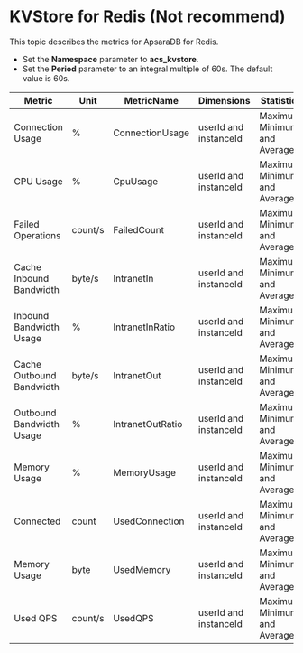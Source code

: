 # KVStore for Redis \(Not recommend\)

This topic describes the metrics for ApsaraDB for Redis.

-   Set the **Namespace** parameter to **acs\_kvstore**.
-   Set the **Period** parameter to an integral multiple of 60s. The default value is 60s.

|Metric|Unit|MetricName|Dimensions|Statistics|
|------|----|----------|----------|----------|
|Connection Usage|%|ConnectionUsage|userId and instanceId|Maximum, Minimum, and Average|
|CPU Usage|%|CpuUsage|userId and instanceId|Maximum, Minimum, and Average|
|Failed Operations|count/s|FailedCount|userId and instanceId|Maximum, Minimum, and Average|
|Cache Inbound Bandwidth|byte/s|IntranetIn|userId and instanceId|Maximum, Minimum, and Average|
|Inbound Bandwidth Usage|%|IntranetInRatio|userId and instanceId|Maximum, Minimum, and Average|
|Cache Outbound Bandwidth|byte/s|IntranetOut|userId and instanceId|Maximum, Minimum, and Average|
|Outbound Bandwidth Usage|%|IntranetOutRatio|userId and instanceId|Maximum, Minimum, and Average|
|Memory Usage|%|MemoryUsage|userId and instanceId|Maximum, Minimum, and Average|
|Connected|count|UsedConnection|userId and instanceId|Maximum, Minimum, and Average|
|Memory Usage|byte|UsedMemory|userId and instanceId|Maximum, Minimum, and Average|
|Used QPS|count/s|UsedQPS|userId and instanceId|Maximum, Minimum, and Average|

